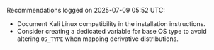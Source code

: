 Recommendations logged on 2025-07-09 05:52 UTC:
- Document Kali Linux compatibility in the installation instructions.
- Consider creating a dedicated variable for base OS type to avoid altering `OS_TYPE` when mapping derivative distributions.
